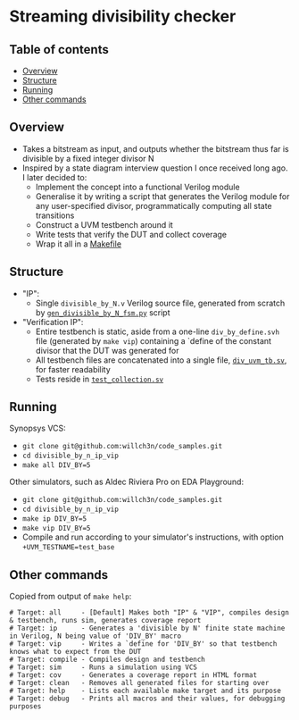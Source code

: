 # Streaming divisibility checker

## Table of contents
* [Overview](#Overview)
* [Structure](#Structure)
* [Running](#Running)
* [Other commands](#Other-commands)

## Overview

* Takes a bitstream as input, and outputs whether the bitstream thus far is divisible by a fixed integer divisor N
* Inspired by a state diagram interview question I once received long ago.  I later decided to:
   * Implement the concept into a functional Verilog module
   * Generalise it by writing a script that generates the Verilog module for any user-specified divisor, programmatically computing all state transitions
   * Construct a UVM testbench around it
   * Write tests that verify the DUT and collect coverage
   * Wrap it all in a [Makefile](divisible_by_n_ip_vip/Makefile)

## Structure

* "IP":
   * Single `divisible_by_N.v` Verilog source file, generated from scratch by [`gen_divisible_by_N_fsm.py`](divisible_by_n_ip_vip/gen_divisible_by_N_fsm.py) script
* "Verification IP":
   * Entire testbench is static, aside from a one-line `div_by_define.svh` file (generated by `make vip`) containing a `define of the constant divisor that the DUT was generated for
   * All testbench files are concatenated into a single file, [`div_uvm_tb.sv`](divisible_by_n_ip_vip/div_uvm_tb.sv), for faster readability
   * Tests reside in [`test_collection.sv`](divisible_by_n_ip_vip/test_collection.sv)

## Running

Synopsys VCS:
* `git clone git@github.com:willch3n/code_samples.git`
* `cd divisible_by_n_ip_vip`
* `make all DIV_BY=5`

Other simulators, such as Aldec Riviera Pro on EDA Playground:
* `git clone git@github.com:willch3n/code_samples.git`
* `cd divisible_by_n_ip_vip`
* `make ip DIV_BY=5`
* `make vip DIV_BY=5`
* Compile and run according to your simulator's instructions, with option `+UVM_TESTNAME=test_base`

## Other commands

Copied from output of `make help`:
```
# Target: all     - [Default] Makes both "IP" & "VIP", compiles design & testbench, runs sim, generates coverage report
# Target: ip      - Generates a 'divisible by N' finite state machine in Verilog, N being value of 'DIV_BY' macro
# Target: vip     - Writes a `define for 'DIV_BY' so that testbench knows what to expect from the DUT
# Target: compile - Compiles design and testbench
# Target: sim     - Runs a simulation using VCS
# Target: cov     - Generates a coverage report in HTML format
# Target: clean   - Removes all generated files for starting over
# Target: help    - Lists each available make target and its purpose
# Target: debug   - Prints all macros and their values, for debugging purposes
```

